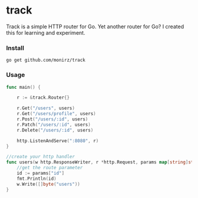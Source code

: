 # track
Track is a simple HTTP router for Go. Yet another router for Go? I created this for learning and experiment.  


### Install

`go get github.com/monirz/track`

### Usage

```go
func main() {

	r := &track.Router{}

	r.Get("/users", users)
	r.Get("/users/profile", users)
	r.Post("/users/:id", users)
	r.Patch("/users/:id", users)
	r.Delete("/users/:id", users)

	http.ListenAndServe(":8080", r)
}

//create your http handler 
func users(w http.ResponseWriter, r *http.Request, params map[string]string) {
	//get the route parameter
	id := params["id"]
	fmt.Println(id)
	w.Write([]byte("users"))
}
```
